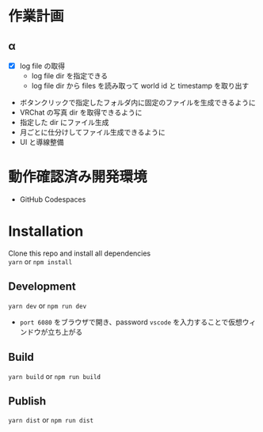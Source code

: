 # 作業計画
## α
* [x] log file の取得
    * log file dir を指定できる
    * log file dir から files を読み取って world id と timestamp を取り出す
* ボタンクリックで指定したフォルダ内に固定のファイルを生成できるように
* VRChat の写真 dir を取得できるように
* 指定した dir にファイル生成
* 月ごとに仕分けしてファイル生成できるように
* UI と導線整備

# 動作確認済み開発環境
* GitHub Codespaces

# Installation

Clone this repo and install all dependencies  
`yarn` or `npm install`

## Development

`yarn dev` or `npm run dev`

* `port 6080` をブラウザで開き、password `vscode` を入力することで仮想ウィンドウが立ち上がる

## Build

`yarn build` or `npm run build`

## Publish

`yarn dist` or `npm run dist`